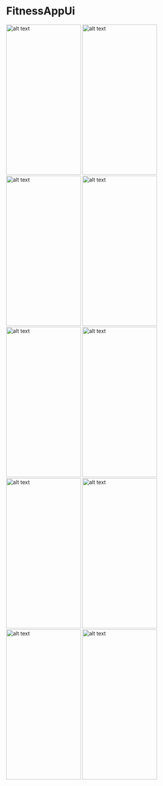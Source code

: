  # FitnessAppUi

<img src="https://github.com/Shivamj4112/FitnessUiCompose/assets/101393149/d1ef7e0a-9183-4a66-a83e-1849e8b169b1" alt="alt text" width="200" height="400"/>
<img src="https://github.com/Shivamj4112/FitnessUiCompose/assets/101393149/cf0f6324-cfbf-4f95-ae58-af0f032b1437" alt="alt text" width="200" height="400"/>
<img src="https://github.com/Shivamj4112/FitnessUiCompose/assets/101393149/cc40b11d-62d6-446d-acac-0cbb99e61216" alt="alt text" width="200" height="400"/>
<img src="https://github.com/Shivamj4112/FitnessUiCompose/assets/101393149/91724524-cde2-4150-9d45-50e37be08fac" alt="alt text" width="200" height="400"/>
<img src="https://github.com/Shivamj4112/FitnessUiCompose/assets/101393149/8526f6a1-f284-4161-805f-9d5ea04b9b0f" alt="alt text" width="200" height="400"/>
<img src="https://github.com/Shivamj4112/FitnessUiCompose/assets/101393149/279f43c9-79fc-4502-b255-024d86de52ea" alt="alt text" width="200" height="400"/>
<img src="https://github.com/Shivamj4112/FitnessUiCompose/assets/101393149/8aec4f40-d312-40fd-8ede-7980030d59cb" alt="alt text" width="200" height="400"/>
<img src="https://github.com/Shivamj4112/FitnessUiCompose/assets/101393149/98917c25-05d1-4766-a954-d1315293ac40" alt="alt text" width="200" height="400"/>
<img src="https://github.com/Shivamj4112/FitnessUiCompose/assets/101393149/bc00376c-3706-4e69-b150-f36c0367d0f3" alt="alt text" width="200" height="400"/>
<img src="https://github.com/Shivamj4112/FitnessUiCompose/assets/101393149/6af3fcaf-2841-44bd-a28c-3a7415aaaa14" alt="alt text" width="200" height="400"/>
